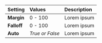 | Setting     | Values          | Description |
| :---------- | :-------------- | :---------- |
| **Margin**  | 0 - 100         | Lorem ipsum |
| **Falloff** | 0 - 100         | Lorem ipsum |
| **Auto**    | *True or False* | Lorem ipsum |
